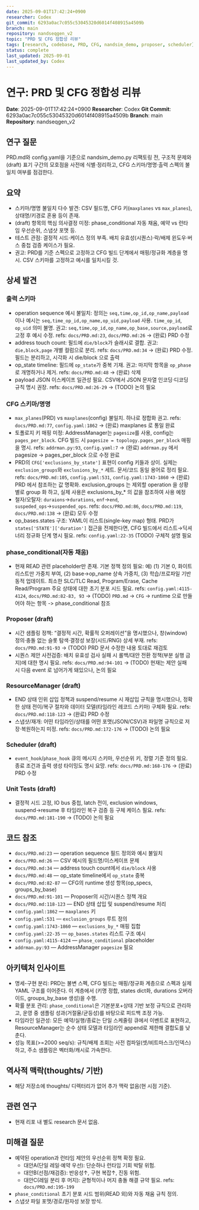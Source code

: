 ```yaml
---
date: 2025-09-01T17:42:24+0900
researcher: Codex
git_commit: 6293a0ac7c055c53045320d6014f408915a4509b
branch: main
repository: nandseqgen_v2
topic: "PRD 및 CFG 정합성 리뷰"
tags: [research, codebase, PRD, CFG, nandsim_demo, proposer, scheduler]
status: complete
last_updated: 2025-09-01
last_updated_by: Codex
---
```


# 연구: PRD 및 CFG 정합성 리뷰

**Date**: 2025-09-01T17:42:24+0900
**Researcher**: Codex
**Git Commit**: 6293a0ac7c055c53045320d6014f408915a4509b
**Branch**: main
**Repository**: nandseqgen_v2

## 연구 질문
PRD.md와 config.yaml을 기준으로 nandsim_demo.py 리팩토링 전, 구조적 문제와 (draft) 표기 구간의 모호점을 사전에 식별·정리하고, CFG 스키마/명명·출력 스펙의 불일치 여부를 점검한다.

## 요약
- 스키마/명명 불일치 다수 발견: CSV 필드명, CFG 키(`maxplanes` vs `max_planes`), 상태명/키경로 혼용 등이 존재.
- (draft) 항목의 핵심 의사결정 미정: phase_conditional 자동 채움, 예약 vs 런타임 우선순위, 스냅샷 포맷 등.
- 테스트 관점: 결정적 시드·케이스 정의 부족. 배치 유효성(시퀀스)·락/배제 윈도우·버스 중첩 검증 케이스가 필요.
- 권고: PRD를 기준 스펙으로 고정하고 CFG 빌드 단계에서 매핑/정규화 계층을 명시. CSV 스키마를 고정하고 예시를 일치시킬 것.

## 상세 발견

### 출력 스키마
- operation sequence 예시 불일치: 정의는 `seq,time,op_id,op_name,payload`이나 예시는 `seq,time_op_id,op_name,op_uid,payload` 사용. `time_op_id`, `op_uid` 의미 불명. 권고: `seq,time,op_id,op_name,op_base,source,payload`로 고정 후 예시 수정. refs: `docs/PRD.md:23`, `docs/PRD.md:26` -> (완료) PRD 수정
- address touch count: 필드에 `die/block`가 슬래시로 결합. 권고: `die,block,page` 개별 컬럼으로 분리. refs: `docs/PRD.md:34` -> (완료) PRD 수정. 필드는 분리하고, 시각화 시 die/block 으로 출력
- op_state timeline: 필드에 `op_state`가 중복 기재. 권고: 마지막 항목을 `op_phase`로 개명하거나 제거. refs: `docs/PRD.md:48` -> (완료) 삭제
- payload JSON 이스케이프 일관성 필요. CSV에서 JSON 문자열 인코딩·디코딩 규칙 명시 권장. refs: `docs/PRD.md:26-29` -> (TODO) 논의 필요

### CFG 스키마/명명
- `max_planes`(PRD) vs `maxplanes`(config) 불일치. 하나로 정합화 권고. refs: `docs/PRD.md:77`, `config.yaml:1862` -> (완료) maxplanes 로 통일 완료
- 토폴로지 키 매핑 미정: AddressManager는 `pagesize`를 사용, config는 `pages_per_block`. CFG 빌드 시 `pagesize = topology.pages_per_block` 매핑을 명시. refs: `addrman.py:93`, `config.yaml:7` -> (완료) `addrman.py` 에서 pagesize -> pages_per_block 으로 수정 완료
- PRD의 `CFG['exclusions_by_state']` 표현이 config 키들과 상이. 실제는 `exclusion_groups`와 `exclusions_by_*` 세트. 문서/코드 동일 용어로 정리 필요. refs: `docs/PRD.md:105`, `config.yaml:531`, `config.yaml:1743-1860` -> (완료) PRD 에서 참조하는 값 명확화. exclusion_groups 는 제외할 operation 을 상황별로 group 화 하고, 실제 사용은 exclusions_by_* 의 값을 참조하여 사용 예정
- 철자/오탈자: `duraions`→`durations`, `enf`→`end`, `suspeded_ops`→`suspended_ops`. refs: `docs/PRD.md:86`, `docs/PRD.md:119`, `docs/PRD.md:138` -> (완료) 모두 수정
- op_bases.states 구조: YAML이 리스트(single-key map) 형태. PRD가 `states['STATE']['duration']` 접근을 전제한다면, CFG 빌드에서 리스트→딕셔너리 정규화 단계 명시 필요. refs: `config.yaml:22-35` (TODO) 구체적 설명 필요

### phase_conditional(자동 채움)
- 현재 READ 관련 placeholder만 존재. 기본 정책 정의 필요: 예) (1) 기본 0, 화이트리스트만 가중치 부여, (2) base→op_name 상속 가중치, (3) 학습/프로파일 기반 동적 업데이트. 최소한 SLC/TLC Read, Program/Erase, Cache Read/Program 주요 상태에 대한 초기 분포 시드 필요. refs: `config.yaml:4115-4124`, `docs/PRD.md:82-83, 93`
  -> (TODO) `PRD.md` -> `CFG` -> runtime 으로 만들어야 하는 항목 -> phase_conditional 참조

### Proposer (draft)
- 시간 샘플링 정책: “결정적 시간, 확률적 오퍼레이션”을 명시했으나, 창(window) 정의·충돌 없는 슬롯 탐색·결정성 보장(시드/RNG) 상세 부재. refs: `docs/PRD.md:91-93` -> (TODO) PRD 문서 수정한 내용 토대로 재검토
- 시퀀스 제안 사전검증: 배치 유효성 검사 실패 시 롤백/대안 전환 정책(부분 실행 금지)에 대한 명시 필요. refs: `docs/PRD.md:94-101` -> (TODO) 현재는 제안 실패 시 다음 event 로 넘어가게 돼있으나, 논의 필요

### ResourceManager (draft)
- END 상태 인위 삽입 정책과 suspend/resume 시 재삽입 규칙을 명시했으나, 정확한 상태 전이/복구 절차와 데이터 모델(타임라인 레코드 스키마) 구체화 필요. refs: `docs/PRD.md:118-123` -> (완료) PRD 수정
- 스냅샷/재개: 어떤 타임라인/상태를 어떤 포맷(JSON/CSV)과 파일명 규칙으로 저장·복원하는지 미정. refs: `docs/PRD.md:172-176` -> (TODO) 논의 필요

### Scheduler (draft)
- `event_hook`/`phase_hook` 큐의 메시지 스키마, 우선순위 키, 정렬 기준 정의 필요. 종료 조건과 출력 생성 타이밍도 명시 요망. refs: `docs/PRD.md:168-176` -> (완료) PRD 수정

### Unit Tests (draft)
- 결정적 시드 고정, IO bus 중첩, latch 전이, exclusion windows, suspend→resume 후 타임라인 복구 검증 등 구체 케이스 필요. refs: `docs/PRD.md:181-190` -> (TODO) 논의 필요

## 코드 참조
- `docs/PRD.md:23` — operation sequence 필드 정의와 예시 불일치
- `docs/PRD.md:26` — CSV 예시의 필드명/이스케이프 문제
- `docs/PRD.md:34` — address touch count에서 `die/block` 사용
- `docs/PRD.md:48` — op_state timeline에서 `op_state` 중복
- `docs/PRD.md:82-87` — CFG의 runtime 생성 항목(op_specs, groups_by_base)
- `docs/PRD.md:91-101` — Proposer의 시간/시퀀스 정책 개요
- `docs/PRD.md:118-123` — END 상태 삽입 및 suspend/resume 처리
- `config.yaml:1862` — `maxplanes` 키
- `config.yaml:531` — `exclusion_groups` 루트 정의
- `config.yaml:1743-1860` — `exclusions_by_*` 매핑 집합
- `config.yaml:22-35` — `op_bases.states` 리스트 구조 예시
- `config.yaml:4115-4124` — `phase_conditional` placeholder
- `addrman.py:93` — AddressManager `pagesize` 필요

## 아키텍처 인사이트
- 명세-구현 분리: PRD는 불변 스펙, CFG 빌드는 매핑/정규화 계층으로 스펙과 실제 YAML 구조를 이어준다. 이 계층에서 (키명 정합, states dict화, durations 오버라이드, groups_by_base 생성)을 수행.
- 확률 분포 관리: `phase_conditional`은 기본분포+상태 기반 보정 규칙으로 관리하고, 운영 중 샘플링 성과(거절율/균등성)를 바탕으로 피드백 조정 가능.
- 타임라인 일관성: 모든 예약/실행/종료는 단일 스케줄링 큐에서 이벤트로 표현하고, ResourceManager는 순수 상태 모델과 타임라인 append로 제한해 결합도를 낮춘다.
- 성능 목표(>=2000 seq/s): 규칙/배제 조회는 사전 컴파일(셋/비트마스크/인덱스)하고, 주소 샘플링은 벡터화/캐시로 가속한다.

## 역사적 맥락(thoughts/ 기반)
- 해당 저장소에 thoughts/ 디렉터리가 없어 추가 맥락 없음(현 시점 기준).

## 관련 연구
- 현재 리포 내 별도 research 문서 없음.

## 미해결 질문
- 예약된 operation과 런타임 제안의 우선순위 정책 확정 필요.
  - 대안A(단일 레일·예약 우선): 단순하나 런타임 기회 박탈 위험.
  - 대안B(선점/재검증): 반응성↑, 구현 복잡↑, 진동 위험.
  - 대안C(레일 분리 후 머지): 균형적이나 머지 충돌 해결 규약 필요. refs: `docs/PRD.md:195-199`
- `phase_conditional` 초기 분포 시드 범위(READ 외)와 자동 채움 규칙 정의.
- 스냅샷 파일 포맷/경로/원자성 보장 방식.

